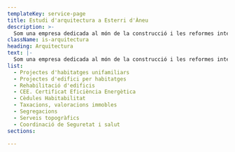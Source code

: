```yaml
---
templateKey: service-page
title: Estudi d'arquitectura a Esterri d'Àneu
description: >-
  Som una empresa dedicada al món de la construcció i les reformes integrals. Ens encarreguem tant de reformes (siguin de rehabilitació d'habitatges o de locals comercials, reparació de façanes, etc.,) com de projectes d'obra nova.
className: is-arquitectura
heading: Arquitectura
text: |-
  Som una empresa dedicada al món de la construcció i les reformes integrals. Ens encarreguem tant de reformes (siguin de rehabilitació d'habitatges o de locals comercials, reparació de façanes, etc.,) com de projectes d'obra nova.
list:
  - Projectes d'habitatges unifamiliars
  - Projectes d'edifici per habitatges
  - Rehabilitació d'edificis
  - CEE. Certificat Eficiència Energètica
  - Cèdules Habitabilitat
  - Taxacions, valoracions immobles
  - Segregacions
  - Serveis topogràfics
  - Coordinació de Seguretat i salut
sections:

---
```

